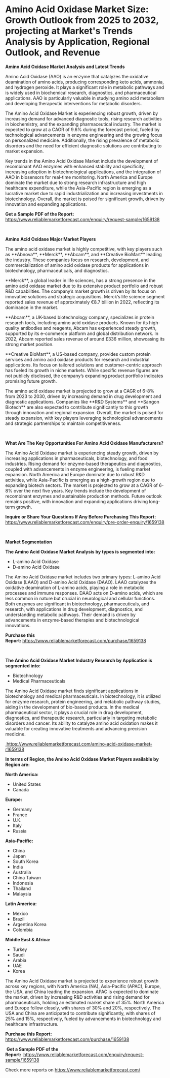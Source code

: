 <p><h1>Amino Acid Oxidase Market Size: Growth Outlook from 2025 to 2032, projecting at Market's Trends Analysis by Application, Regional Outlook, and Revenue</h1></p><p><strong>Amino Acid Oxidase Market Analysis and Latest Trends</strong></p>
<p><p>Amino Acid Oxidase (AAO) is an enzyme that catalyzes the oxidative deamination of amino acids, producing corresponding keto acids, ammonia, and hydrogen peroxide. It plays a significant role in metabolic pathways and is widely used in biochemical research, diagnostics, and pharmaceutical applications. AAO is particularly valuable in studying amino acid metabolism and developing therapeutic interventions for metabolic disorders.</p><p>The Amino Acid Oxidase Market is experiencing robust growth, driven by increasing demand for advanced diagnostic tools, rising research activities in biochemistry, and the expanding pharmaceutical industry. The market is expected to grow at a CAGR of 9.6% during the forecast period, fueled by technological advancements in enzyme engineering and the growing focus on personalized medicine. Additionally, the rising prevalence of metabolic disorders and the need for efficient diagnostic solutions are contributing to market expansion.</p><p>Key trends in the Amino Acid Oxidase Market include the development of recombinant AAO enzymes with enhanced stability and specificity, increasing adoption in biotechnological applications, and the integration of AAO in biosensors for real-time monitoring. North America and Europe dominate the market due to strong research infrastructure and high healthcare expenditure, while the Asia-Pacific region is emerging as a lucrative market due to rapid industrialization and increasing investments in biotechnology. Overall, the market is poised for significant growth, driven by innovation and expanding applications.</p></p>
<p><strong>Get a Sample PDF of the Report:&nbsp;</strong> <a href="https://www.reliablemarketforecast.com/enquiry/request-sample/1659138?utm_campaign=1840&utm_medium=2&utm_source=Github&utm_content=ia&utm_term=26012025&utm_id=amino-acid-oxidase">https://www.reliablemarketforecast.com/enquiry/request-sample/1659138</a></p>
<p>&nbsp;</p>
<p><strong>Amino Acid Oxidase Major Market Players</strong></p>
<p><p>The amino acid oxidase market is highly competitive, with key players such as **Abnova**, **Merck**, **Abcam**, and **Creative BioMart** leading the industry. These companies focus on research, development, and commercialization of amino acid oxidase products for applications in biotechnology, pharmaceuticals, and diagnostics.</p><p>**Merck**, a global leader in life sciences, has a strong presence in the amino acid oxidase market due to its extensive product portfolio and robust R&D capabilities. The company’s market growth is driven by its focus on innovative solutions and strategic acquisitions. Merck’s life science segment reported sales revenue of approximately €8.7 billion in 2022, reflecting its dominance in the market.</p><p>**Abcam**, a UK-based biotechnology company, specializes in protein research tools, including amino acid oxidase products. Known for its high-quality antibodies and reagents, Abcam has experienced steady growth, supported by its e-commerce platform and global distribution network. In 2022, Abcam reported sales revenue of around £336 million, showcasing its strong market position.</p><p>**Creative BioMart**, a US-based company, provides custom protein services and amino acid oxidase products for research and industrial applications. Its focus on tailored solutions and customer-centric approach has fueled its growth in niche markets. While specific revenue figures are not publicly disclosed, the company’s expanding product portfolio indicates promising future growth.</p><p>The amino acid oxidase market is projected to grow at a CAGR of 6-8% from 2023 to 2030, driven by increasing demand in drug development and diagnostic applications. Companies like **R&D Systems** and **Sangon Biotech** are also expected to contribute significantly to this growth through innovation and regional expansion. Overall, the market is poised for steady expansion, with key players leveraging technological advancements and strategic partnerships to maintain competitiveness.</p></p>
<p>&nbsp;</p>
<p><strong>What Are The Key Opportunities For Amino Acid Oxidase Manufacturers?</strong></p>
<p><p>The Amino Acid Oxidase market is experiencing steady growth, driven by increasing applications in pharmaceuticals, biotechnology, and food industries. Rising demand for enzyme-based therapeutics and diagnostics, coupled with advancements in enzyme engineering, is fueling market expansion. North America and Europe dominate due to robust R&D activities, while Asia-Pacific is emerging as a high-growth region due to expanding biotech sectors. The market is projected to grow at a CAGR of 6-8% over the next five years. Key trends include the development of recombinant enzymes and sustainable production methods. Future outlook remains positive, with innovation and expanding applications driving long-term growth.</p></p>
<p><strong>Inquire or Share Your Questions If Any Before Purchasing This Report:</strong> <a href="https://www.reliablemarketforecast.com/enquiry/pre-order-enquiry/1659138?utm_campaign=1840&utm_medium=2&utm_source=Github&utm_content=ia&utm_term=26012025&utm_id=amino-acid-oxidase">https://www.reliablemarketforecast.com/enquiry/pre-order-enquiry/1659138</a></p>
<p>&nbsp;</p>
<p><strong>Market Segmentation</strong></p>
<p><strong>The Amino Acid Oxidase Market Analysis by types is segmented into:</strong></p>
<p><ul><li>L-amino Acid Oxidase</li><li>D-amino Acid Oxidase</li></ul></p>
<p><p>The Amino Acid Oxidase market includes two primary types: L-amino Acid Oxidase (LAAO) and D-amino Acid Oxidase (DAAO). LAAO catalyzes the oxidative deamination of L-amino acids, playing a role in metabolic processes and immune responses. DAAO acts on D-amino acids, which are less common in nature but crucial in neurological and cellular functions. Both enzymes are significant in biotechnology, pharmaceuticals, and research, with applications in drug development, diagnostics, and understanding metabolic pathways. Their demand is driven by advancements in enzyme-based therapies and biotechnological innovations.</p></p>
<p><strong>Purchase this Report:&nbsp;</strong><a href="https://www.reliablemarketforecast.com/purchase/1659138?utm_campaign=1840&utm_medium=2&utm_source=Github&utm_content=ia&utm_term=26012025&utm_id=amino-acid-oxidase">https://www.reliablemarketforecast.com/purchase/1659138</a></p>
<p>&nbsp;</p>
<p><strong>The Amino Acid Oxidase Market Industry Research by Application is segmented into:</strong></p>
<p><ul><li>Biotechnology</li><li>Medical Pharmaceuticals</li></ul></p>
<p><p>The Amino Acid Oxidase market finds significant applications in biotechnology and medical pharmaceuticals. In biotechnology, it is utilized for enzyme research, protein engineering, and metabolic pathway studies, aiding in the development of bio-based products. In the medical pharmaceutical sector, it plays a crucial role in drug development, diagnostics, and therapeutic research, particularly in targeting metabolic disorders and cancer. Its ability to catalyze amino acid oxidation makes it valuable for creating innovative treatments and advancing precision medicine.</p></p>
<p><a href="https://www.reliablemarketforecast.com/amino-acid-oxidase-market-r1659138?utm_campaign=1840&utm_medium=2&utm_source=Github&utm_content=ia&utm_term=26012025&utm_id=amino-acid-oxidase">&nbsp;https://www.reliablemarketforecast.com/amino-acid-oxidase-market-r1659138</a></p>
<p><strong>In terms of Region, the Amino Acid Oxidase Market Players available by Region are:</strong></p>
<p>
    <p> <strong> North America: </strong>
        <ul>
            <li>United States</li>
            <li>Canada</li>
        </ul>
        </p> 
    <p> <strong> Europe: </strong>
        <ul>
            <li>Germany</li>
            <li>France</li>
            <li>U.K.</li>
            <li>Italy</li>
            <li>Russia</li>
        </ul>
        </p> 
    <p> <strong> Asia-Pacific: </strong>
        <ul>
            <li>China</li>
            <li>Japan</li>
            <li>South Korea</li>
            <li>India</li>
            <li>Australia</li>
            <li>China Taiwan</li>
            <li>Indonesia</li>
            <li>Thailand</li>
            <li>Malaysia</li>
        </ul>
        </p> 
    <p> <strong> Latin America: </strong>
        <ul>
            <li>Mexico</li>
            <li>Brazil</li>
            <li>Argentina Korea</li>
            <li>Colombia</li>
        </ul>
        </p> 
    <p> <strong> Middle East & Africa: </strong>
        <ul>
            <li>Turkey</li>
            <li>Saudi</li>
            <li>Arabia</li>
            <li>UAE</li>
            <li>Korea</li>
        </ul>
    </p>
    </p>
<p><p>The Amino Acid Oxidase market is projected to experience robust growth across key regions, with North America (NA), Asia-Pacific (APAC), Europe, the USA, and China leading the expansion. APAC is expected to dominate the market, driven by increasing R&D activities and rising demand for pharmaceuticals, holding an estimated market share of 35%. North America and Europe follow closely, with shares of 30% and 20%, respectively. The USA and China are anticipated to contribute significantly, with shares of 25% and 15%, respectively, fueled by advancements in biotechnology and healthcare infrastructure.</p></p>
<p><strong>Purchase this Report: </strong><a href="https://www.reliablemarketforecast.com/purchase/1659138?utm_campaign=1840&utm_medium=2&utm_source=Github&utm_content=ia&utm_term=26012025&utm_id=amino-acid-oxidase">https://www.reliablemarketforecast.com/purchase/1659138</a></p>
<p>&nbsp;<strong>Get a Sample PDF of the Report:&nbsp;&nbsp;</strong><a href="https://www.reliablemarketforecast.com/enquiry/request-sample/1659138?utm_campaign=1840&utm_medium=2&utm_source=Github&utm_content=ia&utm_term=26012025&utm_id=amino-acid-oxidase">https://www.reliablemarketforecast.com/enquiry/request-sample/1659138</a></p>
<p><strong></strong></p>
<p>Check more reports on <a href="https://www.reliablemarketforecast.com/?utm_campaign=1840&utm_medium=2&utm_source=Github&utm_content=ia&utm_term=26012025&utm_id=amino-acid-oxidase">https://www.reliablemarketforecast.com/</a></p>